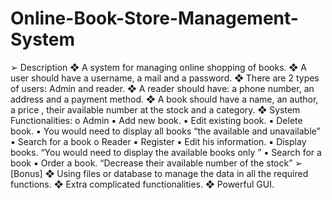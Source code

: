 # Online-Book-Store-Management-System
➢ Description
❖ A system for managing online shopping of books.
❖ A user should have a username, a mail and a password.
❖ There are 2 types of users: Admin and reader.
❖ A reader should have: a phone number, an address and a payment method.
❖ A book should have a name, an author, a price , their available number at the stock and a category.
❖ System Functionalities:
o Admin
▪ Add new book.
▪ Edit existing book.
▪ Delete book.
▪ You would need to display all books “the available and unavailable”
▪ Search for a book
o Reader
▪ Register
▪ Edit his information.
▪ Display books. “You would need to display the available books only ”
▪ Search for a book
▪ Order a book. “Decrease their available number of the stock” ➢ [Bonus]
❖ Using files or database to manage the data in all the required functions.
❖ Extra complicated functionalities.
❖ Powerful GUI.
